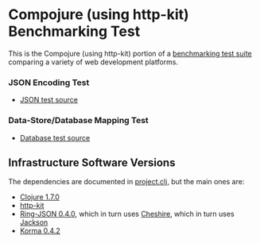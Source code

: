 # Compojure (using http-kit) Benchmarking Test

This is the Compojure (using http-kit) portion of a [benchmarking test suite](../) comparing a variety of web development platforms.

### JSON Encoding Test

* [JSON test source](hello/src/hello/handler.clj)

### Data-Store/Database Mapping Test

* [Database test source](hello/src/hello/handler.clj)

## Infrastructure Software Versions
The dependencies are documented in [project.clj](hello/project.clj),
but the main ones are:

* [Clojure 1.7.0](http://clojure.org/)
* [http-kit](http://http-kit.org)
* [Ring-JSON 0.4.0](https://github.com/ring-clojure/ring-json), which in turn uses [Cheshire](https://github.com/dakrone/cheshire), which in turn uses [Jackson](http://jackson.codehaus.org/)
* [Korma 0.4.2](http://sqlkorma.com/)
